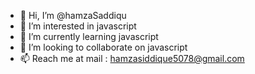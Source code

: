 - 👋 Hi, I’m @hamzaSaddiqu
- 👀 I’m interested in javascript
- 🌱 I’m currently learning javascript
- 💞️ I’m looking to collaborate on javascript
- 📫 Reach me at mail : hamzasiddique5078@gmail.com

<!---
hamzaSaddiqu/hamzaSaddiqu is a ✨ special ✨ repository because its `README.md` (this file) appears on your GitHub profile.
You can click the Preview link to take a look at your changes.
--->
